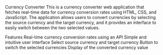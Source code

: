 Currency Converter
This is a currency converter web application that fetches real-time data for currency conversion rates using HTML, CSS, and JavaScript. The application allows users to convert currencies by selecting the source currency and the target currency, and it provides an interface to easily switch between the two selected values.

Features
Real-time currency conversion rates using an API
Simple and intuitive user interface
Select source currency and target currency
Button to switch the selected currencies
Display of the converted currency value
